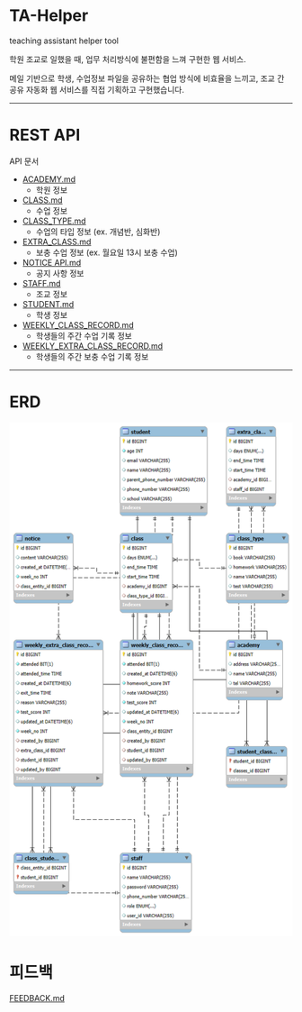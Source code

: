 # TA-Helper
teaching assistant helper tool

학원 조교로 일했을 때, 업무 처리방식에 불편함을 느껴 구현한 웹 서비스.

메일 기반으로 학생, 수업정보 파일을 공유하는 협업 방식에 비효율을 느끼고, 
조교 간 공유 자동화 웹 서비스를 직접 기획하고 구현했습니다.

---
# REST API
API 문서
- [ACADEMY.md](src/REST%20API/ACADEMY.md)
  - 학원 정보
- [CLASS.md](src/REST%20API/CLASS.md)
  - 수업 정보
- [CLASS_TYPE.md](src/REST%20API/CLASS_TYPE.md)
  - 수업의 타입 정보 (ex. 개념반, 심화반)
- [EXTRA_CLASS.md](src/REST%20API/EXTRA_CLASS.md)
  - 보충 수업 정보 (ex. 월요일 13시 보충 수업)
- [NOTICE API.md](src/REST%20API/NOTICE%20API.md)
  - 공지 사항 정보
- [STAFF.md](src/REST%20API/STAFF.md)
  - 조교 정보
- [STUDENT.md](src/REST%20API/STUDENT.md)
  - 학생 정보
- [WEEKLY_CLASS_RECORD.md](src/REST%20API/WEEKLY_CLASS_RECORD.md)
  - 학생들의 주간 수업 기록 정보
- [WEEKLY_EXTRA_CLASS_RECORD.md](src/REST%20API/WEEKLY_EXTRA_CLASS_RECORD.md)
  - 학생들의 주간 보충 수업 기록 정보

---

# ERD
![ERD.png](images/ERD.png)


# 피드백

[FEEDBACK.md](FEEDBACK.md)